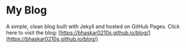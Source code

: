 # My Blog

A simple, clean blog built with Jekyll and hosted on GitHub Pages. Click here to visit the blog: [https://bhaskar0210s.github.io/blog/](https://bhaskar0210s.github.io/blog/)
